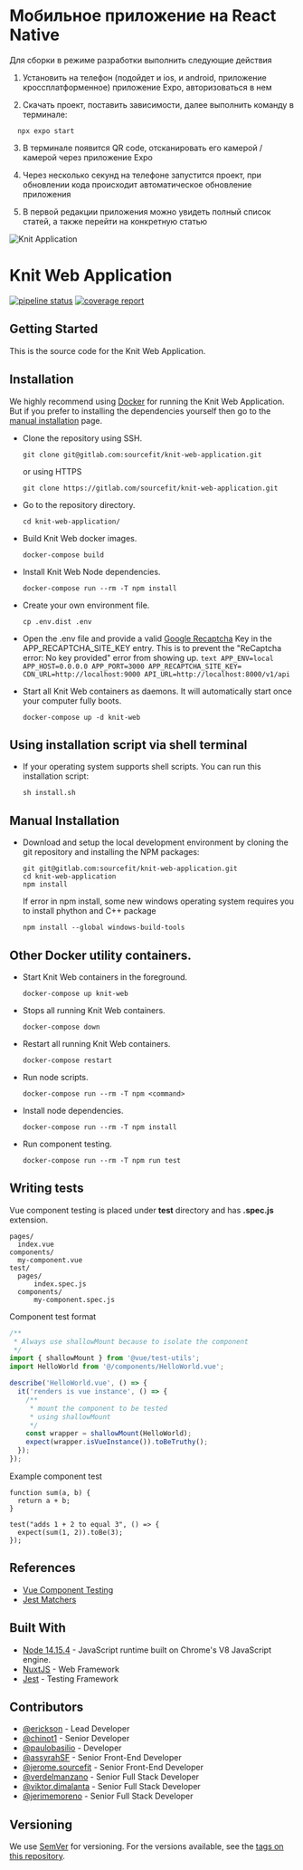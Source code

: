 # Moбильное приложение на React Native

Для сборки в режиме разработки выполнить следующие действия

1. Установить на телефон (подойдет и ios, и android, приложение кроссплатформенное) приложение Expo, авторизоваться в нем

2. Скачать проект, поставить зависимости, далее выполнить команду в терминале:

```shell script
  npx expo start
```

3. В терминале появится QR code, отсканировать его камерой / камерой через приложение Expo

4. Через несколько секунд на телефоне запустится проект, при обновлении кода происходит автоматическое обновление приложения

5. В первой редакции приложения можно увидеть полный список статей, а также перейти на конкретную статью

![Knit Application]("logo.svg")

# Knit Web Application

[![pipeline status](https://gitlab.com/sourcefit/knit-web-application/badges/master/pipeline.svg)](https://gitlab.com/sourcefit/knit-web-application/-/commits/master)
[![coverage report](https://gitlab.com/sourcefit/knit-web-application/badges/master/coverage.svg)](https://gitlab.com/sourcefit/knit-web-application/-/commits/master)

## Getting Started

This is the source code for the Knit Web Application.

## Installation

We highly recommend using [Docker](https://www.docker.com) for running the Knit Web Application. But if you prefer to installing the
dependencies yourself then go to the [manual installation](docs/MANUAL_INSTALLATION.MD) page.

- Clone the repository using SSH.
  ```shell script
  git clone git@gitlab.com:sourcefit/knit-web-application.git
  ```
  or using HTTPS
  ```shell script
  git clone https://gitlab.com/sourcefit/knit-web-application.git
  ```
- Go to the repository directory.
  ```shell script
  cd knit-web-application/
  ```
- Build Knit Web docker images.
  ```shell script
  docker-compose build
  ```
- Install Knit Web Node dependencies.
  ```shell script
  docker-compose run --rm -T npm install
  ```
- Create your own environment file.
  ```shell script
  cp .env.dist .env
  ```
- Open the .env file and provide a valid [Google Recaptcha](https://www.google.com/recaptcha) Key in the APP_RECAPTCHA_SITE_KEY entry.
  This is to prevent the "ReCaptcha error: No key provided" error from showing up.
  `text
        APP_ENV=local
        APP_HOST=0.0.0.0
        APP_PORT=3000
        APP_RECAPTCHA_SITE_KEY=
        CDN_URL=http://localhost:9000
        API_URL=http://localhost:8000/v1/api
    `

- Start all Knit Web containers as daemons. It will automatically start once your computer fully boots.
  ```shell script
  docker-compose up -d knit-web
  ```

## Using installation script via shell terminal

- If your operating system supports shell scripts. You can run this installation script:
  ```shell script
  sh install.sh
  ```

## Manual Installation

- Download and setup the local development environment by cloning the git repository and installing the NPM packages:

  ```shell script
  git git@gitlab.com:sourcefit/knit-web-application.git
  cd knit-web-application
  npm install
  ```

  If error in npm install, some new windows operating system requires you to install phython and C++ package

  ```
  npm install --global windows-build-tools

  ```

## Other Docker utility containers.

- Start Knit Web containers in the foreground.
  ```shell script
  docker-compose up knit-web
  ```
- Stops all running Knit Web containers.
  ```shell script
  docker-compose down
  ```
- Restart all running Knit Web containers.
  ```shell script
  docker-compose restart
  ```
- Run node scripts.
  ```shell script
  docker-compose run --rm -T npm <command>
  ```
- Install node dependencies.
  ```shell script
  docker-compose run --rm -T npm install
  ```
- Run component testing.
  ```shell script
  docker-compose run --rm -T npm run test
  ```

## Writing tests

Vue component testing is placed under **test** directory and has **.spec.js** extension.

```text
pages/
  index.vue
components/
  my-component.vue
test/
  pages/
      index.spec.js
  components/
      my-component.spec.js
```

Component test format

```javascript
/**
 * Always use shallowMount because to isolate the component
 */
import { shallowMount } from '@vue/test-utils';
import HelloWorld from '@/components/HelloWorld.vue';

describe('HelloWorld.vue', () => {
  it('renders is vue instance', () => {
    /**
     * mount the component to be tested
     * using shallowMount
     */
    const wrapper = shallowMount(HelloWorld);
    expect(wrapper.isVueInstance()).toBeTruthy();
  });
});
```

Example component test

```shell script
function sum(a, b) {
  return a + b;
}

test("adds 1 + 2 to equal 3", () => {
  expect(sum(1, 2)).toBe(3);
});
```

## References

- [Vue Component Testing](https://vue-test-utils.vuejs.org/)
- [Jest Matchers](https://jestjs.io/docs/en/expect)

## Built With

- [Node 14.15.4](https://www.nodejs.org) - JavaScript runtime built on Chrome's V8 JavaScript engine.
- [NuxtJS](https://nuxtjs.org) - Web Framework
- [Jest](https://jestjs.io/) - Testing Framework

## Contributors

- [@erickson](https://gitlab.com/erickson.sourcefit) - Lead Developer
- [@chinot1](https://gitlab.com/chinot1) - Senior Developer
- [@paulobasilio](https://gitlab.com/paulobasilio) - Developer
- [@assyrahSF](https://gitlab.com/assyrahSF) - Senior Front-End Developer
- [@jerome.sourcefit](https://gitlab.com/jerome.sourcefit) - Senior Front-End Developer
- [@verdelmanzano](https://gitlab.com/verdelmanzano) - Senior Full Stack Developer
- [@viktor.dimalanta](https://gitlab.com/viktor.dimalanta) - Senior Full Stack Developer
- [@jerimemoreno](https://gitlab.com/jerome.sourcefit) - Senior Full Stack Developer

## Versioning

We use [SemVer](http://semver.org/) for versioning. For the versions available, see the [tags on this repository](https://gitlab.com/sourcefit/knit-web-application/tags).
